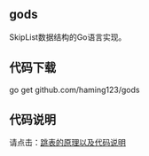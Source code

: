 ## gods
SkipList数据结构的Go语言实现。

## 代码下载
go get github.com/haming123/gods

## 代码说明
请点击：[跳表的原理以及代码说明](http://39.108.252.54:8080/docs/demo/skip_list)
